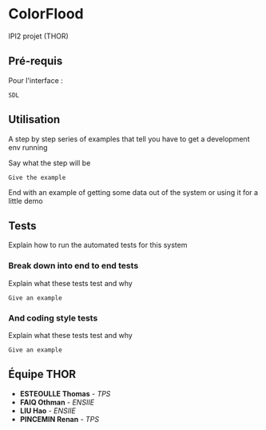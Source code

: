 # ColorFlood
IPI2 projet (THOR)

## Pré-requis

Pour l'interface :

```
SDL
```

## Utilisation

A step by step series of examples that tell you have to get a development env running

Say what the step will be

```
Give the example
```

End with an example of getting some data out of the system or using it for a little demo

## Tests

Explain how to run the automated tests for this system

### Break down into end to end tests

Explain what these tests test and why

```
Give an example
```

### And coding style tests

Explain what these tests test and why

```
Give an example
```

## Équipe THOR


* **ESTEOULLE Thomas** - *TPS*
* **FAIQ Othman** - *ENSIIE*
* **LIU Hao** - *ENSIIE*
* **PINCEMIN Renan** - *TPS*
